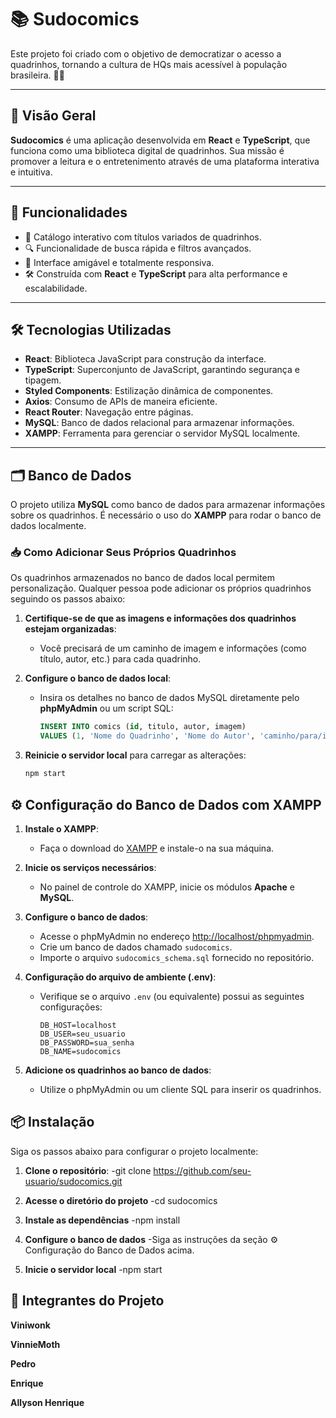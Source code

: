 # 📚 Sudocomics

Este projeto foi criado com o objetivo de democratizar o acesso a quadrinhos, tornando a cultura de HQs mais acessível à população brasileira. 🎨✨

---

## 🚀 Visão Geral

**Sudocomics** é uma aplicação desenvolvida em **React** e **TypeScript**, que funciona como uma biblioteca digital de quadrinhos. Sua missão é promover a leitura e o entretenimento através de uma plataforma interativa e intuitiva.

---

## 🌟 Funcionalidades

- 📖 Catálogo interativo com títulos variados de quadrinhos.
- 🔍 Funcionalidade de busca rápida e filtros avançados.
- 🧩 Interface amigável e totalmente responsiva.
- 🛠️ Construída com **React** e **TypeScript** para alta performance e escalabilidade.

---

## 🛠️ Tecnologias Utilizadas

- **React**: Biblioteca JavaScript para construção da interface.
- **TypeScript**: Superconjunto de JavaScript, garantindo segurança e tipagem.
- **Styled Components**: Estilização dinâmica de componentes.
- **Axios**: Consumo de APIs de maneira eficiente.
- **React Router**: Navegação entre páginas.
- **MySQL**: Banco de dados relacional para armazenar informações.
- **XAMPP**: Ferramenta para gerenciar o servidor MySQL localmente.

---

## 🗂️ Banco de Dados

O projeto utiliza **MySQL** como banco de dados para armazenar informações sobre os quadrinhos. É necessário o uso do **XAMPP** para rodar o banco de dados localmente.

### 📥 Como Adicionar Seus Próprios Quadrinhos

Os quadrinhos armazenados no banco de dados local permitem personalização. Qualquer pessoa pode adicionar os próprios quadrinhos seguindo os passos abaixo:

1. **Certifique-se de que as imagens e informações dos quadrinhos estejam organizadas**:
   - Você precisará de um caminho de imagem e informações (como título, autor, etc.) para cada quadrinho.

2. **Configure o banco de dados local**:
   - Insira os detalhes no banco de dados MySQL diretamente pelo **phpMyAdmin** ou um script SQL:
     ```sql
     INSERT INTO comics (id, titulo, autor, imagem)
     VALUES (1, 'Nome do Quadrinho', 'Nome do Autor', 'caminho/para/imagem.jpg');
     ```

3. **Reinicie o servidor local** para carregar as alterações:
   ```bash
   npm start


## ⚙️ Configuração do Banco de Dados com XAMPP

1. **Instale o XAMPP**:
   - Faça o download do [XAMPP](https://www.apachefriends.org/index.html) e instale-o na sua máquina.

2. **Inicie os serviços necessários**:
   - No painel de controle do XAMPP, inicie os módulos **Apache** e **MySQL**.

3. **Configure o banco de dados**:
   - Acesse o phpMyAdmin no endereço [http://localhost/phpmyadmin](http://localhost/phpmyadmin).
   - Crie um banco de dados chamado `sudocomics`.
   - Importe o arquivo `sudocomics_schema.sql` fornecido no repositório.

4. **Configuração do arquivo de ambiente (.env)**:
   - Verifique se o arquivo `.env` (ou equivalente) possui as seguintes configurações:
     ```env
     DB_HOST=localhost
     DB_USER=seu_usuario
     DB_PASSWORD=sua_senha
     DB_NAME=sudocomics
     ```

5. **Adicione os quadrinhos ao banco de dados**:
   - Utilize o phpMyAdmin ou um cliente SQL para inserir os quadrinhos.

## 📦 Instalação

Siga os passos abaixo para configurar o projeto localmente:

1. **Clone o repositório**:
  -git clone https://github.com/seu-usuario/sudocomics.git

2. **Acesse o diretório do projeto**
  -cd sudocomics

3. **Instale as dependências**
  -npm install

4. **Configure o banco de dados**
  -Siga as instruções da seção ⚙️ Configuração do Banco de Dados acima.
  
5. **Inicie o servidor local**
  -npm start

## 👥 Integrantes do Projeto
  **Viniwonk**
  
  **VinnieMoth**
  
  **Pedro**
  
  **Enrique**
  
  **Allyson Henrique**

